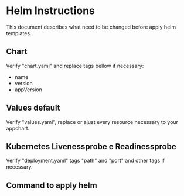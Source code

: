 # Helm Instructions #
This document describes what need to be changed before apply helm templates.

## Chart ##
Verify "chart.yaml" and replace tags bellow if necessary:
* name
* version
* appVersion

## Values default ##
Verify "values.yaml", replace or ajust every resource necessary to your appchart.

## Kubernetes Livenessprobe e Readinessprobe ##
Verify "deployment.yaml" tags "path" and "port" and other tags if necessary.


## Command to apply helm ##



